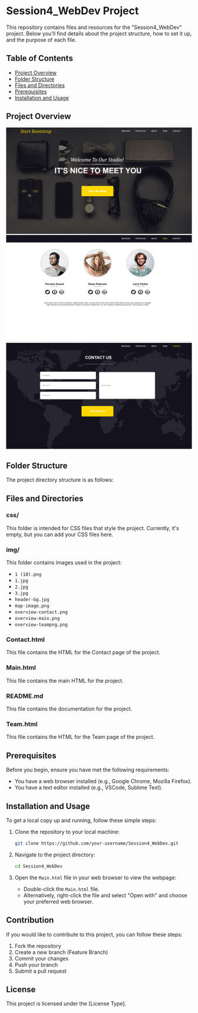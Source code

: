 # Session4_WebDev Project

This repository contains files and resources for the "Session4_WebDev" project. Below you'll find details about the project structure, how to set it up, and the purpose of each file.

## Table of Contents

- [Project Overview](#project-overview)
- [Folder Structure](#folder-structure)
- [Files and Directories](#files-and-directories)
- [Prerequisites](#prerequisites)
- [Installation and Usage](#installation-and-usage)

## Project Overview

![Description](img/overview-main.png)
![Description](img/overview-team.png)
![Description](img/overview-contact.png)


## Folder Structure

The project directory structure is as follows:

## Files and Directories

### css/

This folder is intended for CSS files that style the project. Currently, it's empty, but you can add your CSS files here.

### img/

This folder contains images used in the project:

- `1 (18).png`
- `1.jpg`
- `2.jpg`
- `3.jpg`
- `header-bg.jpg`
- `map-image.png`
- `overview-contact.png`
- `overview-main.png`
- `overview-teampng.png`

### Contact.html

This file contains the HTML for the Contact page of the project.

### Main.html

This file contains the main HTML for the project.

### README.md

This file contains the documentation for the project.

### Team.html

This file contains the HTML for the Team page of the project.

## Prerequisites

Before you begin, ensure you have met the following requirements:

- You have a web browser installed (e.g., Google Chrome, Mozilla Firefox).
- You have a text editor installed (e.g., VSCode, Sublime Text).

## Installation and Usage

To get a local copy up and running, follow these simple steps:

1. Clone the repository to your local machine:

    ```sh
    git clone https://github.com/your-username/Session4_WebDev.git
    ```

2. Navigate to the project directory:

    ```sh
    cd Session4_WebDev
    ```

3. Open the `Main.html` file in your web browser to view the webpage:
    - Double-click the `Main.html` file.
    - Alternatively, right-click the file and select "Open with" and choose your preferred web browser.

## Contribution

If you would like to contribute to this project, you can follow these steps:

1. Fork the repository
2. Create a new branch (Feature Branch)
3. Commit your changes
4. Push your branch
5. Submit a pull request

## License

This project is licensed under the [License Type].
